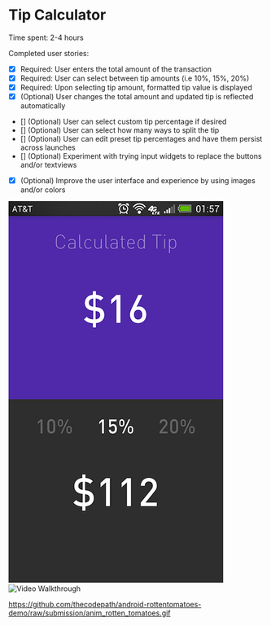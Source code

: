 Tip Calculator
=============


Time spent: 2-4 hours


Completed user stories: 

 * [x] Required: User enters the total amount of the transaction
 * [x] Required: User can select between tip amounts (i.e 10%, 15%, 20%)
 * [x] Required: Upon selecting tip amount, formatted tip value is displayed
 * [x] (Optional) User changes the total amount and updated tip is reflected automatically
 * [] (Optional) User can select custom tip percentage if desired
 * [] (Optional) User can select how many ways to split the tip
 * [] (Optional) User can edit preset tip percentages and have them persist across launches
 * [] (Optional) Experiment with trying input widgets to replace the buttons and/or textviews
 * [x] (Optional) Improve the user interface and experience by using images and/or colors
 
 
 ![Screenshot](TipCalculator/tipCalulator-screenshot.png)
 ![Video Walkthrough](TipCalculator/tipCalculator-video.gif)
 

https://github.com/thecodepath/android-rottentomatoes-demo/raw/submission/anim_rotten_tomatoes.gif
 
